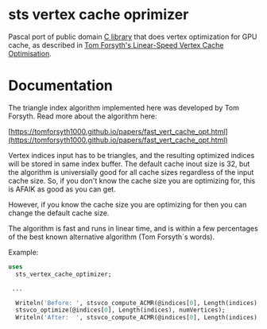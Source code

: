# sts vertex cache oprimizer

Pascal port of public domain [C library](https://github.com/Sigkill79/sts) that
does vertex optimization for GPU cache, as described in
[Tom Forsyth's Linear-Speed Vertex Cache Optimisation](https://tomforsyth1000.github.io/papers/fast_vert_cache_opt.html).

# Documentation

The triangle index algorithm implemented here was developed by Tom Forsyth.
Read more about the algorithm here:

[https://tomforsyth1000.github.io/papers/fast_vert_cache_opt.html](https://tomforsyth1000.github.io/papers/fast_vert_cache_opt.html)

Vertex indices input has to be triangles, and the resulting optimized indices
will be stored in same index buffer.  The default cache inout size is 32, but
the algorithm is universially good for all cache sizes regardless of the input
cache size. So, if you don't know the cache size you are optimizing for, this
is AFAIK as good as you can get.

However, if you know the cache size you are optimizing for then you can change
the default cache size.

The algorithm is fast and runs in linear time, and is within a few percentages
of the best known alternative algorithm (Tom Forsyth´s words).

Example:

```pascal
uses
  sts_vertex_cache_optimizer;

 ...

  Writeln('Before: ', stsvco_compute_ACMR(@indices[0], Length(indices), 8));
  stsvco_optimize(@indices[0], Length(indices), numVertices);
  Writeln('After:  ', stsvco_compute_ACMR(@indices[0], Length(indices), 8));
```
